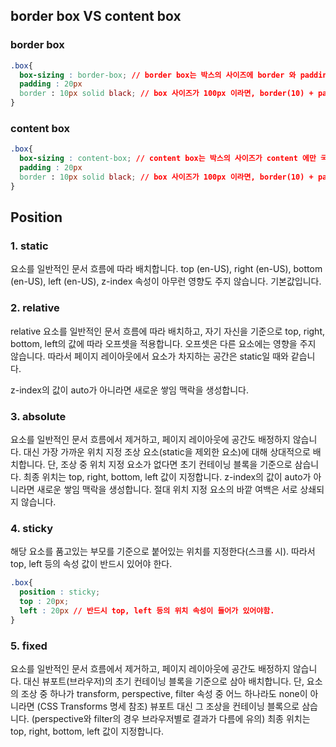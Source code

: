## border box VS content box

### border box
```css
.box{
  box-sizing : border-box; // border box는 박스의 사이즈에 border 와 padding, content가 다 포함 된다.
  padding : 20px
  border : 10px solid black; // box 사이즈가 100px 이라면, border(10) + padding(20) + content(70)
}
```

### content box
```css
.box{
  box-sizing : content-box; // content box는 박스의 사이즈가 content 에만 국한되고, padding과  border는 예외한다.
  padding : 20px
  border : 10px solid black; // box 사이즈가 100px 이라면, border(10) + padding(20) + content(100) = 130 사이즈가 됨
}
```

## Position           

### 1. static
요소를 일반적인 문서 흐름에 따라 배치합니다. top (en-US), right (en-US), bottom (en-US), left (en-US), z-index 속성이 아무런 영향도 주지 않습니다. 기본값입니다.

### 2. relative
relative
요소를 일반적인 문서 흐름에 따라 배치하고, 자기 자신을 기준으로 top, right, bottom, left의 값에 따라 오프셋을 적용합니다. 오프셋은 다른 요소에는 영향을 주지 않습니다. 따라서 페이지 레이아웃에서 요소가 차지하는 공간은 static일 때와 같습니다.   

z-index의 값이 auto가 아니라면 새로운 쌓임 맥락을 생성합니다.

### 3. absolute
요소를 일반적인 문서 흐름에서 제거하고, 페이지 레이아웃에 공간도 배정하지 않습니다. 대신 가장 가까운 위치 지정 조상 요소(static을 제외한 요소)에 대해 상대적으로 배치합니다. 단, 조상 중 위치 지정 요소가 없다면 초기 컨테이닝 블록을 기준으로 삼습니다. 최종 위치는 top, right, bottom, left 값이 지정합니다.
z-index의 값이 auto가 아니라면 새로운 쌓임 맥락을 생성합니다. 절대 위치 지정 요소의 바깥 여백은 서로 상쇄되지 않습니다.

### 4. sticky
해당 요소를 품고있는 부모를 기준으로 붙어있는 위치를 지정한다(스크롤 시). 따라서 top, left 등의 속성 값이 반드시 있어야 한다.
```css
.box{
  position : sticky;
  top : 20px;
  left : 20px // 반드시 top, left 등의 위치 속성이 들어가 있어야함.
}
```

### 5. fixed
요소를 일반적인 문서 흐름에서 제거하고, 페이지 레이아웃에 공간도 배정하지 않습니다. 대신 뷰포트(브라우저)의 초기 컨테이닝 블록을 기준으로 삼아 배치합니다. 단, 요소의 조상 중 하나가 transform, perspective, filter 속성 중 어느 하나라도 none이 아니라면 (CSS Transforms 명세 참조) 뷰포트 대신 그 조상을 컨테이닝 블록으로 삼습니다. (perspective와 filter의 경우 브라우저별로 결과가 다름에 유의) 최종 위치는 top, right, bottom, left 값이 지정합니다.

